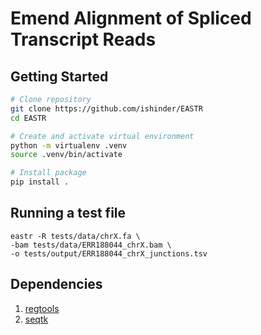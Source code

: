 # Emend Alignment of Spliced Transcript Reads

## Getting Started

```bash
# Clone repository
git clone https://github.com/ishinder/EASTR
cd EASTR

# Create and activate virtual environment
python -m virtualenv .venv
source .venv/bin/activate

# Install package
pip install .
```

## Running a test file

```
eastr -R tests/data/chrX.fa \
-bam tests/data/ERR188044_chrX.bam \
-o tests/output/ERR188044_chrX_junctions.tsv 
```

## Dependencies

1. [regtools](https://regtools.readthedocs.io/en/latest/)
2. [seqtk](https://github.com/lh3/seqtk)
